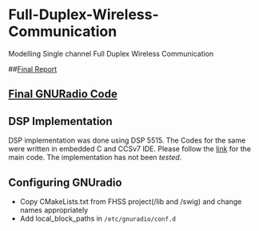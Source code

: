 # Full-Duplex-Wireless-Communication
Modelling Single channel Full Duplex Wireless Communication </br>

##[Final Report](EDL_Report.pdf)    
  
## [Final GNURadio Code](Active_Cancellation/self_cancel.py)

## DSP Implementation
DSP implementation was done using DSP 5515. The Codes for the same were written in embedded C and CCSv7 IDE. Please follow the [link](Active_Cancellation/DSP_Project/main.c) for the main code. The implementation has not been *tested*. 

## Configuring GNUradio
- Copy CMakeLists.txt from FHSS project(/lib and /swig) and change names appropriately
- Add local_block_paths in `/etc/gnuradio/conf.d`
